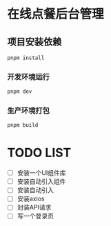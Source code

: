 # 在线点餐后台管理

## 项目安装依赖

```sh
pnpm install
```

### 开发环境运行

```sh
pnpm dev
```

### 生产环境打包

```sh
pnpm build
```



# TODO LIST

- [ ] 安装一个UI组件库
- [ ] 安装自动引入组件
- [ ] 安装自动引入
- [ ] 安装axios
- [ ] 封装API请求
- [ ] 写一个登录页
